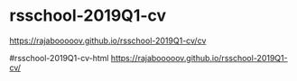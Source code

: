 # rsschool-2019Q1-cv
https://rajabooooov.github.io/rsschool-2019Q1-cv/cv
 
 #rsschool-2019Q1-cv-html
 https://rajabooooov.github.io/rsschool-2019Q1-cv/

